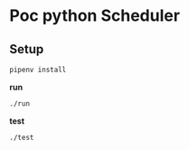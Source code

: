# Poc python Scheduler

## Setup

```bash
pipenv install
```

**run**

```bash
./run
```

**test**

```bash
./test
```